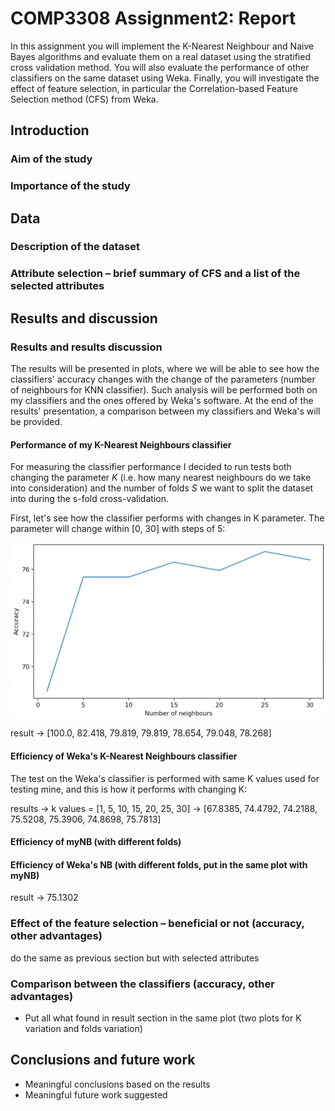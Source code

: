 # COMP3308 Assignment2: Report
In this assignment you will implement the K-Nearest Neighbour and Naive Bayes algorithms and evaluate them on a real dataset using the stratified cross validation method. You will also evaluate the performance of other classifiers on the same dataset using Weka. Finally, you will investigate the effect of feature selection, in particular the Correlation-based Feature Selection method (CFS) from Weka.
## Introduction

### Aim of the study
### Importance of the study

## Data

### Description of the dataset
### Attribute selection – brief summary of CFS and a list of the selected attributes

## Results and discussion

### Results and results discussion

The results will be presented in plots, where we will be able to see how the classifiers' accuracy changes with the change of the parameters (number of neighbours for KNN classifier).
Such analysis will be performed both on my classifiers and the ones offered by Weka's software. At the end of the results' presentation,
a comparison between my classifiers and Weka's will be provided.

#### Performance of my K-Nearest Neighbours classifier

For measuring the classifier performance I decided to run tests both changing the parameter <i>K </i> (i.e. how many nearest neighbours do we take into consideration)
and the number of folds <i> S </i> we want to split the dataset into during the s-fold cross-validation. <br>

First, let's see how the classifier performs with changes in K parameter. The parameter will change within [0, 30] with steps of 5:

![](images/myknn.png)

result -> [100.0, 82.418, 79.819, 79.819, 78.654, 79.048, 78.268]

#### Efficiency of Weka's K-Nearest Neighbours classifier

The test on the Weka's classifier is performed with same K values used for testing mine, and this is how it
performs with changing K:


results -> k values = [1, 5, 10, 15, 20, 25, 30] -> [67.8385, 74.4792, 74.2188, 75.5208, 75.3906, 74.8698, 75.7813]

#### Efficiency of myNB (with different folds)

#### Efficiency of Weka's NB (with different folds, put in the same plot with myNB)

result -> 75.1302

### Effect of the feature selection – beneficial or not (accuracy, other advantages) 
 
do the same as previous section but with selected attributes

### Comparison between the classifiers (accuracy, other advantages)

- Put all what found in result section in the same plot (two plots for K variation and folds variation)

## Conclusions and future work

- Meaningful conclusions based on the results
- Meaningful future work suggested


